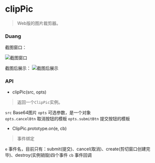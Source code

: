 clipPic
=====

> Web版的图片裁剪器。

### Duang

截图窗口：

![截图窗口](https://cloud.githubusercontent.com/assets/2239584/6593046/833b34f4-c80f-11e4-807a-5ee9834fa49a.png)

截图后展示：
![截图后展示](https://cloud.githubusercontent.com/assets/2239584/6593049/8b35793a-c80f-11e4-9765-e20514552a51.png)


### API

* clipPic(src, opts)

> 返回一个`ClipPic`实例。

`src` Base64图片
`opts` 可选参数，是一个对象		
`opts.cancelBtn` 取消按钮的模板
`opts.submitBtn` 提交按钮的模板

* ClipPic.prototype.on(e, cb)

> 事件绑定

`e` 事件名，目前只有：submit(提交)、cancel(取消)、create(剪切窗口创建完毕)、destroy(实例销毁)四个事件
`cb` 事件回调
